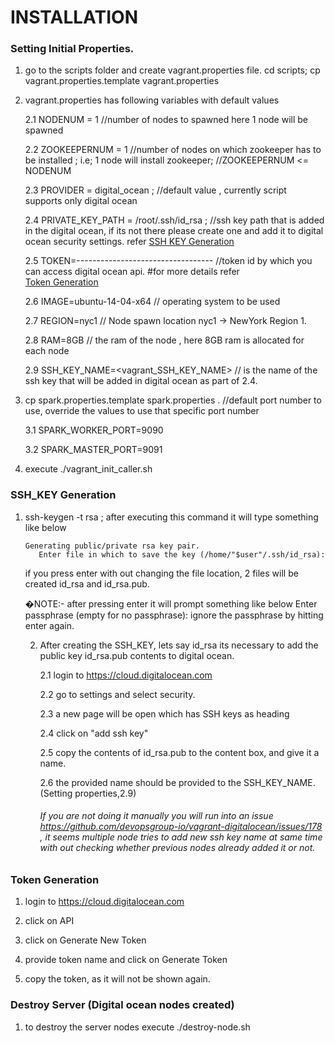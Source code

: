 # INSTALLATION
### Setting Initial Properties.

1. go to the scripts folder and create vagrant.properties file.  cd scripts; cp vagrant.properties.template vagrant.properties

2. vagrant.properties has following variables with default values

   2.1 NODENUM = 1 //number of nodes to spawned  here 1 node will be spawned
   
   2.2 ZOOKEEPERNUM = 1 //number of nodes on which zookeeper has to be installed ; i.e; 1 node will install zookeeper;
                        //ZOOKEEPERNUM <= NODENUM
   
   2.3 PROVIDER = digital_ocean ; //default value , currently script supports only digital ocean
   
   2.4 PRIVATE_KEY_PATH = /root/.ssh/id_rsa ; //ssh key path that is added in the digital ocean, if its not there please create one and add it to digital ocean security settings.  refer [SSH KEY Generation](.#ssh_key-generation)
   
   2.5 TOKEN=---------------------------------- //token id by which you can access digital ocean api. #for more details refer    
      [Token Generation](.#token-generation)
   
   2.6 IMAGE=ubuntu-14-04-x64  // operating system to be used
   
   2.7 REGION=nyc1 // Node spawn location nyc1 -> NewYork Region 1.
   
   2.8 RAM=8GB // the ram of the node , here 8GB ram is allocated for each node
   
   2.9 SSH_KEY_NAME=<vagrant_SSH_KEY_NAME> // is the name of the ssh key that will be added in digital ocean as part of 2.4.
   
 3. cp spark.properties.template spark.properties  . //default port number to use, override the values to use that specific port number
 
    3.1 SPARK_WORKER_PORT=9090 
    
    3.2 SPARK_MASTER_PORT=9091

 4. execute ./vagrant_init_caller.sh

### SSH_KEY Generation

1. ssh-keygen -t rsa ; after executing this command it will type something like below

       Generating public/private rsa key pair.
          Enter file in which to save the key (/home/"$user"/.ssh/id_rsa): 

   if you press enter with out changing the file location, 2 files will be created id_rsa and id_rsa.pub.
  
   �NOTE:- after pressing enter it will prompt something like below
   Enter passphrase (empty for no passphrase):
   ignore the passphrase by hitting enter again.
   
   2. After creating the SSH_KEY, lets say id_rsa its necessary to add the public key id_rsa.pub contents to digital ocean.
   
      2.1 login to  https://cloud.digitalocean.com
  
      2.2 go to settings and select security. 
   
      2.3 a new page will be open which has SSH keys as heading
   
      2.4 click on "add ssh key"
   
      2.5 copy the contents of id_rsa.pub to the content box, and give it a name.
   
      2.6 the provided name should be provided to the SSH_KEY_NAME. (Setting properties,2.9)
      
      ###### If you are not doing it manually you will run into an issue https://github.com/devopsgroup-io/vagrant-digitalocean/issues/178 , it seems multiple node tries to add new ssh key name at same time with out checking whether previous nodes already added it or not.


### Token Generation
  
  1. login to  https://cloud.digitalocean.com
  
  2. click on API
  
  3. click on Generate New Token 
  
  4. provide token name and click on Generate Token
  
  5. copy the token, as it will not be shown again. 
  
### Destroy Server (Digital ocean nodes created)
  
  1. to destroy the server nodes execute ./destroy-node.sh


